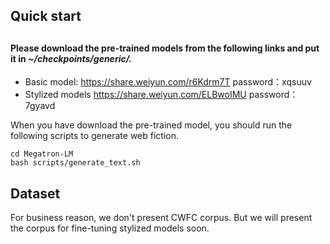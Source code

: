## Quick start 
##
#### Please download the pre-trained models from the following links and put it in *~/checkpoints/generic/.*
- Basic model: https://share.weiyun.com/r6Kdrm7T password：xqsuuv
- Stylized models https://share.weiyun.com/ELBwoIMU password：7gyavd

When you have download the pre-trained model, you should run the following scripts to generate web fiction.
```
cd Megatron-LM
bash scripts/generate_text.sh

```
## Dataset 
For business reason, we don't present CWFC corpus. But we will present the corpus for fine-tuning stylized models soon.
